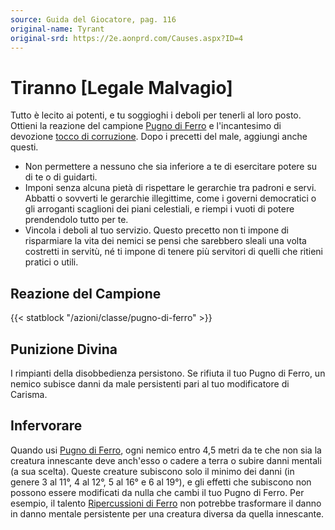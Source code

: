 ```yaml
---
source: Guida del Giocatore, pag. 116
original-name: Tyrant
original-srd: https://2e.aonprd.com/Causes.aspx?ID=4
---
```


# Tiranno \[Legale Malvagio\]

Tutto è lecito ai potenti, e tu soggioghi i deboli per tenerli al loro posto.
Ottieni la reazione del campione [Pugno di Ferro](/azioni/classe/pugno-di-ferro)
e l'incantesimo di devozione
[tocco di corruzione](/incantesimi/tocco-di-corruzione). Dopo i precetti del
male, aggiungi anche questi.

- Non permettere a nessuno che sia inferiore a te di esercitare potere su di te
  o di guidarti.
- Imponi senza alcuna pietà di rispettare le gerarchie tra padroni e servi.
  Abbatti o sovverti le gerarchie illegittime, come i governi democratici o gli
  arroganti scaglioni dei piani celestiali, e riempi i vuoti di potere
  prendendolo tutto per te.
- Vincola i deboli al tuo servizio. Questo precetto non ti impone di risparmiare
  la vita dei nemici se pensi che sarebbero sleali una volta costretti in
  servitù, né ti impone di tenere più servitori di quelli che ritieni pratici o
  utili.

## Reazione del Campione

{{< statblock "/azioni/classe/pugno-di-ferro" >}}

## Punizione Divina

I rimpianti della disobbedienza persistono. Se rifiuta il tuo Pugno di Ferro, un
nemico subisce danni da male persistenti pari al tuo modificatore di Carisma.

## Infervorare

Quando usi [Pugno di Ferro](/azioni/classe/pugno-di-ferro), ogni nemico entro
4,5 metri da te che non sia la creatura innescante deve anch'esso o cadere a
terra o subire danni mentali (a sua scelta). Queste creature subiscono solo il
minimo dei danni (in genere 3 al 11°, 4 al 12°, 5 al 16° e 6 al 19°), e gli
effetti che subiscono non possono essere modificati da nulla che cambi il tuo
Pugno di Ferro. Per esempio, il talento
[Ripercussioni di Ferro](/talenti/campione/ripercussioni-di-ferro) non potrebbe
trasformare il danno in danno mentale persistente per una creatura diversa da
quella innescante.
